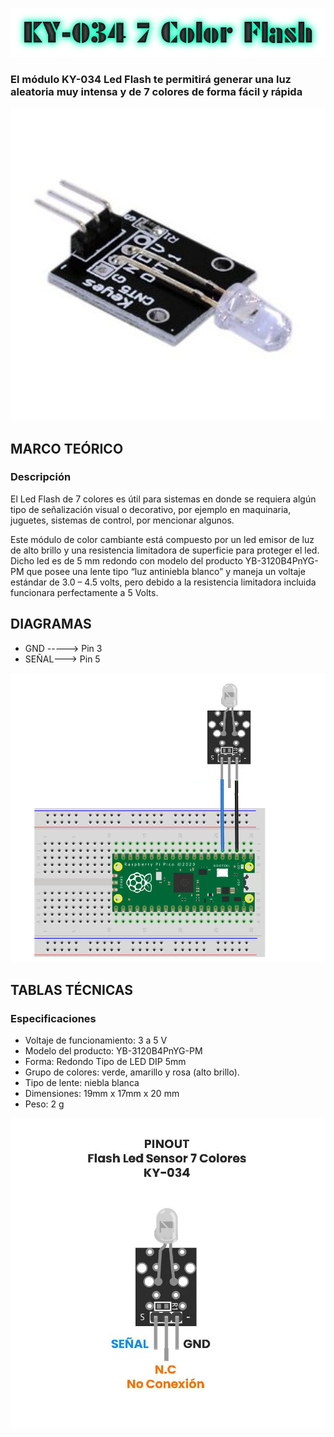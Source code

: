 ![](KY-034-TITULO.png)

### El módulo KY-034 Led Flash te permitirá generar una luz aleatoria muy intensa y de 7 colores de forma fácil y rápida

![](KY-034.png)


## MARCO TEÓRICO

### Descripción
El Led Flash de 7 colores es útil para sistemas en donde se requiera algún tipo de señalización visual o decorativo, por ejemplo en maquinaria, juguetes, sistemas de control, por mencionar algunos.

Este módulo de color cambiante está compuesto por un led emisor de luz de alto brillo y una resistencia limitadora de superficie para proteger el led. Dicho led es de 5 mm redondo con modelo del producto YB-3120B4PnYG-PM que posee una lente tipo “luz antiniebla blanco” y maneja un voltaje estándar de 3.0 – 4.5 volts, pero debido a la resistencia limitadora incluida funcionara perfectamente a 5 Volts.


## DIAGRAMAS

* GND -----> Pin 3
* SEÑAL---> Pin 5


![](KY-034-DIAGRAMA.png)


## TABLAS TÉCNICAS

### Especificaciones

* Voltaje de funcionamiento: 3 a 5 V
* Modelo del producto: YB-3120B4PnYG-PM
* Forma: Redondo Tipo de LED DIP 5mm
* Grupo de colores: verde, amarillo y rosa (alto brillo).
* Tipo de lente: niebla blanca
* Dimensiones: 19mm x 17mm x 20 mm
* Peso: 2 g


![](KY-034-PINOUT.png)
